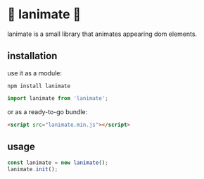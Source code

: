 # 🥤 lanimate 🥤

lanimate is a small library that animates appearing dom elements.

## installation

use it as a module:

```
npm install lanimate
```

```js
import lanimate from 'lanimate';
```

or as a ready-to-go bundle:

```html
<script src="lanimate.min.js"></script>
```

## usage

```js
const lanimate = new lanimate();
lanimate.init();
```
